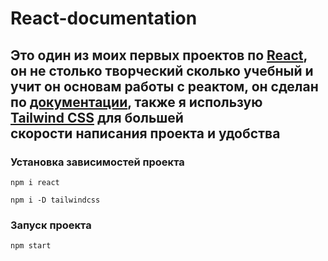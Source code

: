 # React-documentation
## Это один из моих первых проектов по&nbsp;<a href="https://react.dev/">React</a>, он не столько творческий сколько учебный и учит он основам работы с реактом, он сделан по&nbsp;<a href="https://react.dev/learn">документации</a>, также я использую <a href="https://tailwindcss.com/">Tailwind&nbsp;CSS</a> для&nbsp;большей скорости&nbsp;написания&nbsp;проекта и&nbsp;удобства</h2>

### Установка зависимостей проекта
```
npm i react
```
```
npm i -D tailwindcss
```

### Запуск проекта
```
npm start
```
